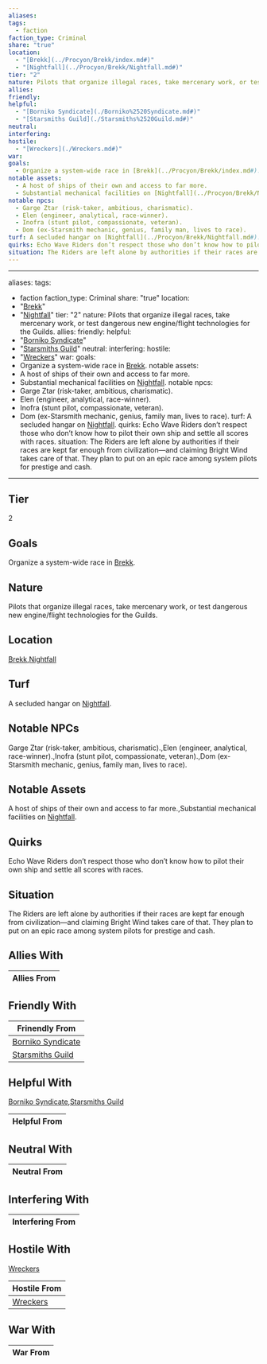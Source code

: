 ```yaml
---
aliases: 
tags:
  - faction
faction_type: Criminal
share: "true"
location:
  - "[Brekk](../Procyon/Brekk/index.md#)"
  - "[Nightfall](../Procyon/Brekk/Nightfall.md#)"
tier: "2"
nature: Pilots that organize illegal races, take mercenary work, or test dangerous new engine/flight technologies for the Guilds.
allies: 
friendly: 
helpful:
  - "[Borniko Syndicate](./Borniko%2520Syndicate.md#)"
  - "[Starsmiths Guild](./Starsmiths%2520Guild.md#)"
neutral: 
interfering: 
hostile:
  - "[Wreckers](./Wreckers.md#)"
war: 
goals:
  - Organize a system-wide race in [Brekk](../Procyon/Brekk/index.md#).
notable assets:
  - A host of ships of their own and access to far more.
  - Substantial mechanical facilities on [Nightfall](../Procyon/Brekk/Nightfall.md#).
notable npcs:
  - Garge Ztar (risk-taker, ambitious, charismatic).
  - Elen (engineer, analytical, race-winner).
  - Inofra (stunt pilot, compassionate, veteran).
  - Dom (ex-Starsmith mechanic, genius, family man, lives to race).
turf: A secluded hangar on [Nightfall](../Procyon/Brekk/Nightfall.md#).
quirks: Echo Wave Riders don’t respect those who don’t know how to pilot their own ship and settle all scores with races.
situation: The Riders are left alone by authorities if their races are kept far enough from civilization—and claiming Bright Wind takes care of that. They plan to put on an epic race among system pilots for prestige and cash.
---
```

---
aliases: 
tags:
  - faction
faction_type: Criminal
share: "true"
location:
  - "[Brekk](../Procyon/Brekk/index.md#)"
  - "[Nightfall](../Procyon/Brekk/Nightfall.md#)"
tier: "2"
nature: Pilots that organize illegal races, take mercenary work, or test dangerous new engine/flight technologies for the Guilds.
allies:
friendly:
helpful:
- "[Borniko Syndicate](./Borniko%2520Syndicate.md#)"
- "[Starsmiths Guild](./Starsmiths%2520Guild.md#)"
neutral:
interfering:
hostile:
- "[Wreckers](./Wreckers.md#)"
war:
goals:
- Organize a system-wide race in [Brekk](../Procyon/Brekk/index.md#).
notable assets: 
- A host of ships of their own and access to far more.
- Substantial mechanical facilities on [Nightfall](../Procyon/Brekk/Nightfall.md#).
notable npcs:
- Garge Ztar (risk-taker, ambitious, charismatic).
- Elen (engineer, analytical, race-winner).
- Inofra (stunt pilot, compassionate, veteran).
- Dom (ex-Starsmith mechanic, genius, family man, lives to race).
turf: A secluded hangar on [Nightfall](../Procyon/Brekk/Nightfall.md#).
quirks: Echo Wave Riders don’t respect those who don’t know how to pilot their own ship and settle all scores with races.
situation: The Riders are left alone by authorities if their races are kept far enough from civilization—and claiming Bright Wind takes care of that. They plan to put on an epic race among system pilots for prestige and cash.
---
## Tier

2

## Goals

Organize a system-wide race in [Brekk](Procyon/Brekk/Brekk.md).

## Nature

Pilots that organize illegal races, take mercenary work, or test dangerous new engine/flight technologies for the Guilds.

## Location

[Brekk](../Procyon/Brekk/index.md.md#.md#.md#.md#),[Nightfall](../Procyon/Brekk/Nightfall.md.md#.md#.md#.md#.md#.md#)

## Turf

A secluded hangar on [Nightfall](Procyon/Brekk/Nightfall.md).

## Notable NPCs

Garge Ztar (risk-taker, ambitious, charismatic).,Elen (engineer, analytical, race-winner).,Inofra (stunt pilot, compassionate, veteran).,Dom (ex-Starsmith mechanic, genius, family man, lives to race).

## Notable Assets

A host of ships of their own and access to far more.,Substantial mechanical facilities on [Nightfall](Procyon/Brekk/Nightfall.md).

## Quirks

Echo Wave Riders don’t respect those who don’t know how to pilot their own ship and settle all scores with races.

## Situation

The Riders are left alone by authorities if their races are kept far enough from civilization—and claiming Bright Wind takes care of that. They plan to put on an epic race among system pilots for prestige and cash.

## Allies With



| Allies From |
| ----------- |


## Friendly With



| Frinendly From                                       |
| ---------------------------------------------------- |
| [Borniko Syndicate](./Borniko%2520Syndicate.md.md#.md#) |
| [Starsmiths Guild](./Starsmiths%2520Guild.md.md#.md#)   |


## Helpful With

[Borniko Syndicate](./Borniko%2520Syndicate.md.md#.md#),[Starsmiths Guild](./Starsmiths%2520Guild.md.md#.md#)

| Helpful From |
| ------------ |


## Neutral With




| Neutral From |
| ------------ |



## Interfering With




| Interfering From |
| ---------------- |



## Hostile With

[Wreckers](./Wreckers.md.md#.md#)


| Hostile From                       |
| ---------------------------------- |
| [Wreckers](./Wreckers.md.md#.md#) |



## War With



| War From |
| -------- |


